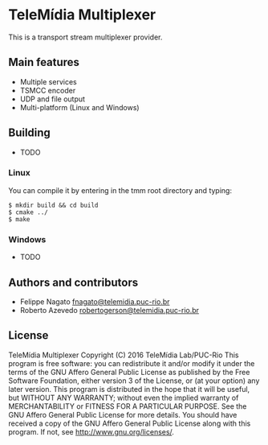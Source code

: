 # TeleMídia Multiplexer
This is a transport stream multiplexer provider.

## Main features
  * Multiple services
  * TSMCC encoder
  * UDP and file output
  * Multi-platform (Linux and Windows)

## Building

  * TODO

### Linux
You can compile it by entering in the tmm root directory and typing:

    $ mkdir build && cd build
    $ cmake ../
    $ make

### Windows
  * TODO

## Authors and contributors
  * Felippe Nagato <fnagato@telemidia.puc-rio.br>
  * Roberto Azevedo <robertogerson@telemidia.puc-rio.br>

## License

TeleMídia Multiplexer
Copyright (C) 2016 TeleMídia Lab/PUC-Rio
This program is free software: you can redistribute it and/or modify it under
the terms of the GNU Affero General Public License as published by the Free
Software Foundation, either version 3 of the License, or (at your option) any
later version.
This program is distributed in the hope that it will be useful, but WITHOUT
ANY WARRANTY; without even the implied warranty of MERCHANTABILITY or
FITNESS FOR A PARTICULAR PURPOSE. See the GNU Affero General Public License
for more details.
You should have received a copy of the GNU Affero General Public License
along with this program. If not, see <http://www.gnu.org/licenses/>.
